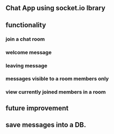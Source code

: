 ## Chat App using socket.io lbrary

## functionality

### join a chat room
### welcome message
### leaving message
### messages visible to a room members only
### view currently joined members in a room

## future improvement

## save messages into a DB.
